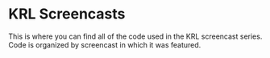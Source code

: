 KRL Screencasts
===============

This is where you can find all of the code used in the KRL screencast series. Code is organized by screencast in which it was featured.
